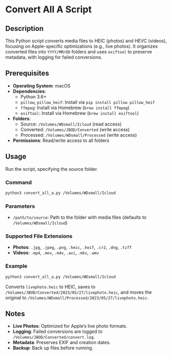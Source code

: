 # Convert All A Script

## Description
This Python script converts media files to HEIC (photos) and HEVC (videos), focusing on Apple-specific optimizations (e.g., live photos). It organizes converted files into `YYYY/MM/DD` folders and uses `exiftool` to preserve metadata, with logging for failed conversions.

## Prerequisites
- **Operating System**: macOS
- **Dependencies**:
  - Python 3.6+
  - `pillow`, `pillow_heif`: Install via `pip install pillow pillow_heif`
  - `ffmpeg`: Install via Homebrew (`brew install ffmpeg`)
  - `exiftool`: Install via Homebrew (`brew install exiftool`)
- **Folders**:
  - Source: `/Volumes/WDsmall/Icloud` (read access)
  - Converted: `/Volumes/JBOD/Converted` (write access)
  - Processed: `/Volumes/WDsmall/Processed` (write access)
- **Permissions**: Read/write access to all folders

## Usage
Run the script, specifying the source folder.

### Command
```bash
python3 convert_all_a.py /Volumes/WDsmall/Icloud
```

### Parameters
- `/path/to/source`: Path to the folder with media files (defaults to `/Volumes/WDsmall/Icloud`)

### Supported File Extensions
- **Photos**: `.jpg`, `.jpeg`, `.png`, `.heic`, `.heif`, `.cr2`, `.dng`, `.tiff`
- **Videos**: `.mp4`, `.mov`, `.m4v`, `.avi`, `.mkv`, `.wmv`

### Example
```bash
python3 convert_all_a.py /Volumes/WDsmall/Icloud
```
Converts `livephoto.heic` to HEIC, saves to `/Volumes/JBOD/Converted/2023/05/27/livephoto.heic`, and moves the original to `/Volumes/WDsmall/Processed/2023/05/27/livephoto.heic`.

## Notes
- **Live Photos**: Optimized for Apple’s live photo formats.
- **Logging**: Failed conversions are logged to `/Volumes/JBOD/Converted/convert.log`.
- **Metadata**: Preserves EXIF and creation dates.
- **Backup**: Back up files before running.
